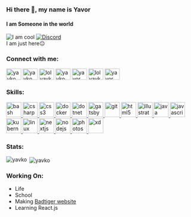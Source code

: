 ### **Hi there 👋, my name is Yavor**
#### I am Someone in the world
![I am cool](https://media.discordapp.net/attachments/759982601834070056/769280605056925736/Yavkobanner.png)
[![Discord](https://img.shields.io/discord/755863387484848288?color=F55255&label=Discord&logo=Discord&style=for-the-badge)](https://discord.gg/UXMnA6X)  
I am just here😐

<h3 align="left">Connect with me:</h3>
<p align="left">
<a href="https://dev.to/yavko" target="blank"><img align="center" src="https://cdn.jsdelivr.net/npm/simple-icons@3.0.1/icons/dev-dot-to.svg" alt="yavko" height="30" width="40" /></a>
<a href="https://codepen.io/yavko" target="blank"><img align="center" src="https://cdn.jsdelivr.net/npm/simple-icons@3.0.1/icons/codepen.svg" alt="yavko" height="30" width="40" /></a>
<a href="https://twitter.com/lolyavko" target="blank"><img align="center" src="https://cdn.jsdelivr.net/npm/simple-icons@3.0.1/icons/twitter.svg" alt="lolyavko" height="30" width="40" /></a>
<a href="https://linkedin.com/in/yavko" target="blank"><img align="center" src="https://cdn.jsdelivr.net/npm/simple-icons@3.0.1/icons/linkedin.svg" alt="yavko" height="30" width="40" /></a>
<a href="https://stackoverflow.com/users/14031771" target="blank"><img align="center" src="https://cdn.jsdelivr.net/npm/simple-icons@3.0.1/icons/stackoverflow.svg" alt="yavor" height="30" width="40" /></a>
<a href="https://instagram.com/lolyavko" target="blank"><img align="center" src="https://cdn.jsdelivr.net/npm/simple-icons@3.0.1/icons/instagram.svg" alt="lolyavko" height="30" width="40" /></a>
<a href="https://www.youtube.com/channel/UCkzwtUZpwRpq9K9pUuv_LrQ?" target="blank"><img align="center" src="https://cdn.jsdelivr.net/npm/simple-icons@3.0.1/icons/youtube.svg" alt="yavor kolev" height="30" width="40" /></a>
</p>


<h3 align="left">Skills:</h3>
<p align="left"> <a href="https://www.gnu.org/software/bash/" target="_blank"> <img src="https://www.vectorlogo.zone/logos/gnu_bash/gnu_bash-icon.svg" alt="bash" width="40" height="40"/> </a> <a href="https://www.w3schools.com/cs/" target="_blank"> <img src="https://devicons.github.io/devicon/devicon.git/icons/csharp/csharp-original.svg" alt="csharp" width="40" height="40"/> </a> <a href="https://www.w3schools.com/css/" target="_blank"> <img src="https://devicons.github.io/devicon/devicon.git/icons/css3/css3-original-wordmark.svg" alt="css3" width="40" height="40"/> </a> <a href="https://www.docker.com/" target="_blank"> <img src="https://devicons.github.io/devicon/devicon.git/icons/docker/docker-original-wordmark.svg" alt="docker" width="40" height="40"/> </a> <a href="https://dotnet.microsoft.com/" target="_blank"> <img src="https://devicons.github.io/devicon/devicon.git/icons/dot-net/dot-net-original-wordmark.svg" alt="dotnet" width="40" height="40"/> </a> <a href="https://www.gatsbyjs.com/" target="_blank"> <img src="https://www.vectorlogo.zone/logos/gatsbyjs/gatsbyjs-icon.svg" alt="gatsby" width="40" height="40"/> </a> <a href="https://git-scm.com/" target="_blank"> <img src="https://www.vectorlogo.zone/logos/git-scm/git-scm-icon.svg" alt="git" width="40" height="40"/> </a> <a href="https://www.w3.org/html/" target="_blank"> <img src="https://devicons.github.io/devicon/devicon.git/icons/html5/html5-original-wordmark.svg" alt="html5" width="40" height="40"/> </a> <a href="https://www.adobe.com/in/products/illustrator.html" target="_blank"> <img src="https://www.vectorlogo.zone/logos/adobe_illustrator/adobe_illustrator-icon.svg" alt="illustrator" width="40" height="40"/> </a> <a href="https://www.java.com" target="_blank"> <img src="https://devicons.github.io/devicon/devicon.git/icons/java/java-original-wordmark.svg" alt="java" width="40" height="40"/> </a> <a href="https://developer.mozilla.org/en-US/docs/Web/JavaScript" target="_blank"> <img src="https://devicons.github.io/devicon/devicon.git/icons/javascript/javascript-original.svg" alt="javascript" width="40" height="40"/> </a> <a href="https://kubernetes.io" target="_blank"> <img src="https://www.vectorlogo.zone/logos/kubernetes/kubernetes-icon.svg" alt="kubernetes" width="40" height="40"/> </a> <a href="https://www.linux.org/" target="_blank"> <img src="https://devicons.github.io/devicon/devicon.git/icons/linux/linux-original.svg" alt="linux" width="40" height="40"/> </a> <a href="https://nextjs.org/" target="_blank"> <img src="https://cdn.worldvectorlogo.com/logos/nextjs-3.svg" alt="nextjs" width="40" height="40"/> </a> <a href="https://nodejs.org" target="_blank"> <img src="https://devicons.github.io/devicon/devicon.git/icons/nodejs/nodejs-original-wordmark.svg" alt="nodejs" width="40" height="40"/> </a> <a href="https://www.photoshop.com/en" target="_blank"> <img src="https://devicons.github.io/devicon/devicon.git/icons/photoshop/photoshop-plain.svg" alt="photoshop" width="40" height="40"/> </a> <a href="https://www.adobe.com/products/xd.html" target="_blank"> <img src="https://cdn.worldvectorlogo.com/logos/adobe-xd.svg" alt="xd" width="40" height="40"/> </a> </p>  
<h3 align="left">Stats:</h3>
<p><img align="left" src="https://github-readme-stats.vercel.app/api/top-langs?username=yavko&show_icons=true&theme=dracula&locale=en&layout=compact" alt="yavko" /></p>

<p>&nbsp;<img align="center" src="https://github-readme-stats.vercel.app/api?username=yavko&show_icons=true&theme=dracula&locale=en" alt="yavko" /></p>

<h3 align="left">Working On:</h3>

- Life  
- School  
- Making [Badtiger website](https://badtiger.tk)  
- Learning React.js




